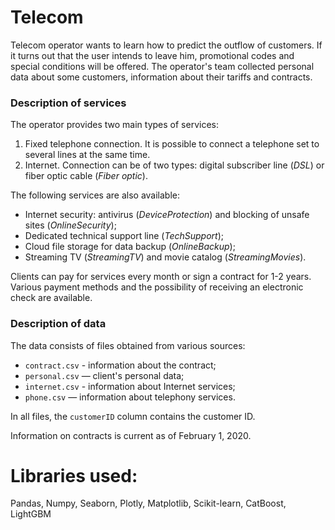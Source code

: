 # Telecom 
Telecom operator wants to learn how to predict the outflow of customers. If it turns out that the user intends to leave him, promotional codes and special conditions will be offered. The operator's team collected personal data about some customers, information about their tariffs and contracts.

### Description of services
The operator provides two main types of services:
1. Fixed telephone connection. It is possible to connect a telephone set to several lines at the same time.
2. Internet. Connection can be of two types: digital subscriber line (*DSL*) or fiber optic cable (*Fiber optic*).

The following services are also available:

- Internet security: antivirus (*DeviceProtection*) and blocking of unsafe sites (*OnlineSecurity*);
- Dedicated technical support line (*TechSupport*);
- Cloud file storage for data backup (*OnlineBackup*);
- Streaming TV (*StreamingTV*) and movie catalog (*StreamingMovies*).

Clients can pay for services every month or sign a contract for 1-2 years. Various payment methods and the possibility of receiving an electronic check are available.

### Description of data

The data consists of files obtained from various sources:

- `contract.csv` - information about the contract;
- `personal.csv` — client's personal data;
- `internet.csv` - information about Internet services;
- `phone.csv` — information about telephony services.

In all files, the `customerID` column contains the customer ID.

Information on contracts is current as of February 1, 2020.

# Libraries used:
Pandas, Numpy, Seaborn, Plotly, Matplotlib, Scikit-learn, CatBoost, LightGBM
